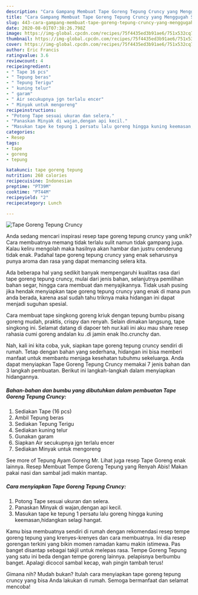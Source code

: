 ```yaml
---
description: "Cara Gampang Membuat Tape Goreng Tepung Cruncy yang Menggugah Selera"
title: "Cara Gampang Membuat Tape Goreng Tepung Cruncy yang Menggugah Selera"
slug: 443-cara-gampang-membuat-tape-goreng-tepung-cruncy-yang-menggugah-selera
date: 2020-08-01T07:38:26.798Z
image: https://img-global.cpcdn.com/recipes/75f4435ed3b91ae6/751x532cq70/tape-goreng-tepung-cruncy-foto-resep-utama.jpg
thumbnail: https://img-global.cpcdn.com/recipes/75f4435ed3b91ae6/751x532cq70/tape-goreng-tepung-cruncy-foto-resep-utama.jpg
cover: https://img-global.cpcdn.com/recipes/75f4435ed3b91ae6/751x532cq70/tape-goreng-tepung-cruncy-foto-resep-utama.jpg
author: Eric Francis
ratingvalue: 3.6
reviewcount: 4
recipeingredient:
- " Tape 16 pcs"
- " Tepung beras"
- " Tepung Terigu"
- " kuning telur"
- " garam"
- " Air secukupnya jgn terlalu encer"
- " Minyak untuk mengoreng"
recipeinstructions:
- "Potong Tape sesuai ukuran dan selera."
- "Panaskan Minyak di wajan,dengan api kecil."
- "Masukan tape ke tepung 1 persatu lalu goreng hingga kuning keemasan,hidangkan selagi hangat."
categories:
- Resep
tags:
- tape
- goreng
- tepung

katakunci: tape goreng tepung 
nutrition: 268 calories
recipecuisine: Indonesian
preptime: "PT39M"
cooktime: "PT44M"
recipeyield: "2"
recipecategory: Lunch

---
```



![Tape Goreng Tepung Cruncy](https://img-global.cpcdn.com/recipes/75f4435ed3b91ae6/751x532cq70/tape-goreng-tepung-cruncy-foto-resep-utama.jpg)

Anda sedang mencari inspirasi resep tape goreng tepung cruncy yang unik? Cara membuatnya memang tidak terlalu sulit namun tidak gampang juga. Kalau keliru mengolah maka hasilnya akan hambar dan justru cenderung tidak enak. Padahal tape goreng tepung cruncy yang enak seharusnya punya aroma dan rasa yang dapat memancing selera kita.

Ada beberapa hal yang sedikit banyak mempengaruhi kualitas rasa dari tape goreng tepung cruncy, mulai dari jenis bahan, selanjutnya pemilihan bahan segar, hingga cara membuat dan menyajikannya. Tidak usah pusing jika hendak menyiapkan tape goreng tepung cruncy yang enak di mana pun anda berada, karena asal sudah tahu triknya maka hidangan ini dapat menjadi suguhan spesial.

Cara membuat tape singkong goreng kriuk dengan tepung bumbu pisang goreng mudah, praktis, crispy dan renyah. Selain dimakan langsung, tape singkong ini. Selamat datang di dapoer teh nur.kali ini aku mau share resep rahasia cumi goreng andalan ku .di jamin enak lho.crunchy dan.


Nah, kali ini kita coba, yuk, siapkan tape goreng tepung cruncy sendiri di rumah. Tetap dengan bahan yang sederhana, hidangan ini bisa memberi manfaat untuk membantu menjaga kesehatan tubuhmu sekeluarga. Anda dapat menyiapkan Tape Goreng Tepung Cruncy memakai 7 jenis bahan dan 3 langkah pembuatan. Berikut ini langkah-langkah dalam menyiapkan hidangannya.

<!--inarticleads1-->

##### Bahan-bahan dan bumbu yang dibutuhkan dalam pembuatan Tape Goreng Tepung Cruncy:

1. Sediakan  Tape (16 pcs)
1. Ambil  Tepung beras
1. Sediakan  Tepung Terigu
1. Sediakan  kuning telur
1. Gunakan  garam
1. Siapkan  Air secukupnya jgn terlalu encer
1. Sediakan  Minyak untuk mengoreng


See more of Tepung Ayam Goreng Mr. Lihat juga resep Tape Goreng enak lainnya. Resep Membuat Tempe Goreng Tepung yang Renyah Abis! Makan pakai nasi dan sambal jadi makin mantap. 

<!--inarticleads2-->

##### Cara menyiapkan Tape Goreng Tepung Cruncy:

1. Potong Tape sesuai ukuran dan selera.
1. Panaskan Minyak di wajan,dengan api kecil.
1. Masukan tape ke tepung 1 persatu lalu goreng hingga kuning keemasan,hidangkan selagi hangat.


Kamu bisa membuatnya sendiri di rumah dengan rekomendasi resep tempe goreng tepung yang krenyes-krenyes dan cara membuatnya. Ini dia resep gorengan terkini yang bikin momen ramadan kamu makin istimewa. Pas banget disantap sebagai takjil untuk melepas rasa. Tempe Goreng Tepung yang satu ini beda dengan tempe goreng lainnya. pelapisnya berbumbu banget. Apalagi dicocol sambal kecap, wah pingin tambah terus! 

Gimana nih? Mudah bukan? Itulah cara menyiapkan tape goreng tepung cruncy yang bisa Anda lakukan di rumah. Semoga bermanfaat dan selamat mencoba!
